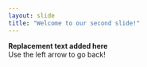 ```yaml
---
layout: slide
title: "Welcome to our second slide!"
---
```

**Replacement text added here**  
Use the left arrow to go back!
